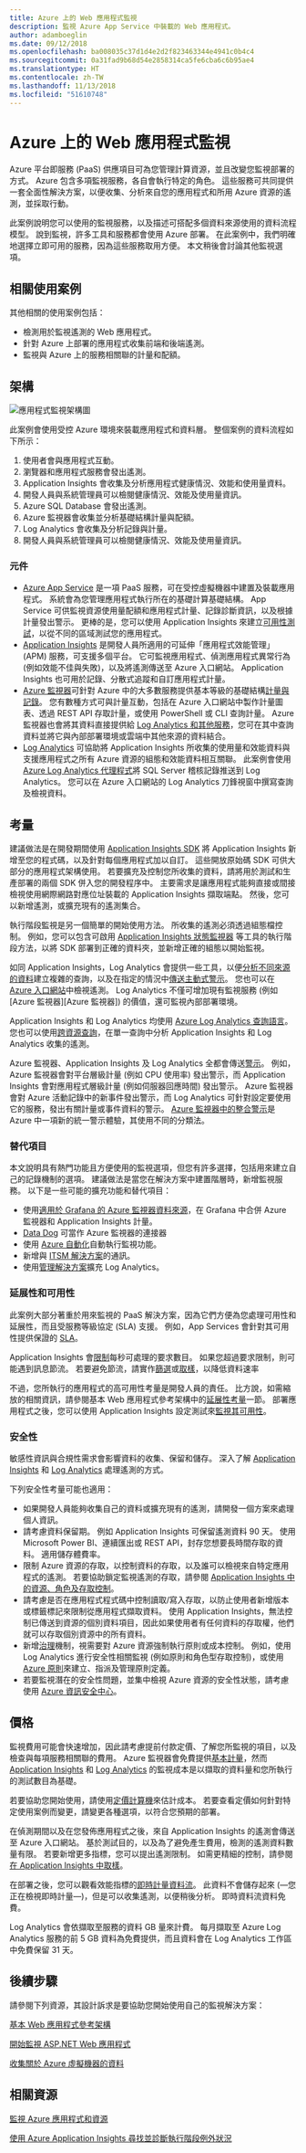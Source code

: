 ```yaml
---
title: Azure 上的 Web 應用程式監視
description: 監視 Azure App Service 中裝載的 Web 應用程式。
author: adamboeglin
ms.date: 09/12/2018
ms.openlocfilehash: ba008035c37d1d4e2d2f823463344e4941c0b4c4
ms.sourcegitcommit: 0a31fad9b68d54e2858314ca5fe6cba6c6b95ae4
ms.translationtype: HT
ms.contentlocale: zh-TW
ms.lasthandoff: 11/13/2018
ms.locfileid: "51610748"
---
```

# <a name="web-application-monitoring-on-azure"></a>Azure 上的 Web 應用程式監視

Azure 平台即服務 (PaaS) 供應項目可為您管理計算資源，並且改變您監視部署的方式。 Azure 包含多項監視服務，各自會執行特定的角色。 這些服務可共同提供一套全面性解決方案，以便收集、分析來自您的應用程式和所用 Azure 資源的遙測，並採取行動。

此案例說明您可以使用的監視服務，以及描述可搭配多個資料來源使用的資料流程模型。 說到監視，許多工具和服務都會使用 Azure 部署。 在此案例中，我們明確地選擇立即可用的服務，因為這些服務取用方便。 本文稍後會討論其他監視選項。

## <a name="relevant-use-cases"></a>相關使用案例

其他相關的使用案例包括：

- 檢測用於監視遙測的 Web 應用程式。
- 針對 Azure 上部署的應用程式收集前端和後端遙測。
- 監視與 Azure 上的服務相關聯的計量和配額。

## <a name="architecture"></a>架構

![應用程式監視架構圖][architecture]

此案例會使用受控 Azure 環境來裝載應用程式和資料層。 整個案例的資料流程如下所示：

1. 使用者會與應用程式互動。
2. 瀏覽器和應用程式服務會發出遙測。
3. Application Insights 會收集及分析應用程式健康情況、效能和使用量資料。
4. 開發人員與系統管理員可以檢閱健康情況、效能及使用量資訊。
5. Azure SQL Database 會發出遙測。
6. Azure 監視器會收集並分析基礎結構計量與配額。
7. Log Analytics 會收集及分析記錄與計量。
8. 開發人員與系統管理員可以檢閱健康情況、效能及使用量資訊。

### <a name="components"></a>元件

- [Azure App Service](/azure/app-service/) 是一項 PaaS 服務，可在受控虛擬機器中建置及裝載應用程式。 系統會為您管理應用程式執行所在的基礎計算基礎結構。 App Service 可供監視資源使用量配額和應用程式計量、記錄診斷資訊，以及根據計量發出警示。 更棒的是，您可以使用 Application Insights 來建立[可用性測試][availability-tests]，以從不同的區域測試您的應用程式。
- [Application Insights][application-insights] 是開發人員所適用的可延伸「應用程式效能管理」(APM) 服務，可支援多個平台。 它可監視應用程式、偵測應用程式異常行為 (例如效能不佳與失敗)，以及將遙測傳送至 Azure 入口網站。 Application Insights 也可用於記錄、分散式追蹤和自訂應用程式計量。
- [Azure 監視器][azure-monitor]可針對 Azure 中的大多數服務提供基本等級的基礎結構[計量與記錄][metrics]。 您有數種方式可與計量互動，包括在 Azure 入口網站中製作計量圖表、透過 REST API 存取計量，或使用 PowerShell 或 CLI 查詢計量。 Azure 監視器也會將其資料直接提供給 [Log Analytics 和其他服務]，您可在其中查詢資料並將它與內部部署環境或雲端中其他來源的資料結合。
- [Log Analytics][log-analytics] 可協助將 Application Insights 所收集的使用量和效能資料與支援應用程式之所有 Azure 資源的組態和效能資料相互關聯。 此案例會使用 [Azure Log Analytics 代理程式][Azure Log Analytics agent]將 SQL Server 稽核記錄推送到 Log Analytics。 您可以在 Azure 入口網站的 Log Analytics 刀鋒視窗中撰寫查詢及檢視資料。

## <a name="considerations"></a>考量

建議做法是在開發期間使用 [Application Insights SDK][Application Insights SDKs] 將 Application Insights 新增至您的程式碼，以及針對每個應用程式加以自訂。 這些開放原始碼 SDK 可供大部分的應用程式架構使用。 若要擴充及控制您所收集的資料，請將用於測試和生產部署的兩個 SDK 併入您的開發程序中。 主要需求是讓應用程式能夠直接或間接檢視使用網際網路對應位址裝載的 Application Insights 擷取端點。 然後，您可以新增遙測，或擴充現有的遙測集合。

執行階段監視是另一個簡單的開始使用方法。 所收集的遙測必須透過組態檔控制。 例如，您可以包含可啟用 [Application Insights 狀態監視器][Application Insights Status Monitor] 等工具的執行階段方法，以將 SDK 部署到正確的資料夾，並新增正確的組態以開始監視。

如同 Application Insights，Log Analytics 會提供一些工具，以便[分析不同來源的資料][analyzing data across sources]建立複雜的查詢，以及在指定的情況中[傳送主動式警示][sending proactive alerts]。 您也可以在 [Azure 入口網站][the Azure portal]中檢視遙測。 Log Analytics 不僅可增加現有監視服務 (例如 [Azure 監視器][Azure 監視器]) 的價值，還可監視內部部署環境。

Application Insights 和 Log Analytics 均使用 [Azure Log Analytics 查詢語言][Azure Log Analytics Query Language]。 您也可以使用[跨資源查詢](https://azure.microsoft.com/blog/query-across-resources)，在單一查詢中分析 Application Insights 和 Log Analytics 收集的遙測。

Azure 監視器、Application Insights 及 Log Analytics 全都會傳送[警示](/azure/monitoring-and-diagnostics/monitoring-overview-alerts)。 例如，Azure 監視器會對平台層級計量 (例如 CPU 使用率) 發出警示，而 Application Insights 會對應用程式層級計量 (例如伺服器回應時間) 發出警示。 Azure 監視器會對 Azure 活動記錄中的新事件發出警示，而 Log Analytics 可針對設定要使用它的服務，發出有關計量或事件資料的警示。 [Azure 監視器中的整合警示](/azure/monitoring-and-diagnostics/monitoring-overview-unified-alerts)是 Azure 中一項新的統一警示體驗，其使用不同的分類法。

### <a name="alternatives"></a>替代項目

本文說明具有熱門功能且方便使用的監視選項，但您有許多選擇，包括用來建立自己的記錄機制的選項。 建議做法是當您在解決方案中建置階層時，新增監視服務。 以下是一些可能的擴充功能和替代項目：

- 使用[適用於 Grafana 的 Azure 監視器資料來源][Azure Monitor Data Source For Grafana]，在 Grafana 中合併 Azure 監視器和 Application Insights 計量。
- [Data Dog][data-dog] 可當作 Azure 監視器的連接器
- 使用 [Azure 自動化][Azure Automation]自動執行監視功能。
- 新增與 [ITSM 解決方案][ITSM solutions]的通訊。
- 使用[管理解決方案][management solution]擴充 Log Analytics。

### <a name="scalability-and-availability"></a>延展性和可用性

此案例大部分著重於用來監視的 PaaS 解決方案，因為它們方便為您處理可用性和延展性，而且受服務等級協定 (SLA) 支援。 例如，App Services 會針對其可用性提供保證的 [SLA][SLA]。

Application Insights 會[限制][app-insights-limits]每秒可處理的要求數目。 如果您超過要求限制，則可能遇到訊息節流。 若要避免節流，請實作[篩選][message-filtering]或[取樣][message-sampling]，以降低資料速率

不過，您所執行的應用程式的高可用性考量是開發人員的責任。 比方說，如需縮放的相關資訊，請參閱基本 Web 應用程式參考架構中的[延展性考量](#scalability-considerations)一節。 部署應用程式之後，您可以使用 Application Insights 設定測試來[監視其可用性][monitor its availability]。

### <a name="security"></a>安全性

敏感性資訊與合規性需求會影響資料的收集、保留和儲存。 深入了解 [Application Insights][application-insights] 和 [Log Analytics][log-analytics] 處理遙測的方式。

下列安全性考量可能也適用：

- 如果開發人員能夠收集自己的資料或擴充現有的遙測，請開發一個方案來處理個人資訊。
- 請考慮資料保留期。 例如 Application Insights 可保留遙測資料 90 天。 使用 Microsoft Power BI、連續匯出或 REST API，封存您想要長時間存取的資料。 適用儲存體費率。
- 限制 Azure 資源的存取，以控制資料的存取，以及誰可以檢視來自特定應用程式的遙測。 若要協助鎖定監視遙測的存取，請參閱 [Application Insights 中的資源、角色及存取控制][Resources, roles, and access control in Application Insights]。
- 請考慮是否在應用程式程式碼中控制讀取/寫入存取，以防止使用者新增版本或標籤標記來限制從應用程式擷取資料。 使用 Application Insights，無法控制已傳送到資源的個別資料項目，因此如果使用者有任何資料的存取權，他們就可以存取個別資源中的所有資料。
- 新增[治理](/azure/security/governance-in-azure)機制，視需要對 Azure 資源強制執行原則或成本控制。 例如，使用 Log Analytics 進行安全性相關監視 (例如原則和角色型存取控制)，或使用 [Azure 原則](/azure/azure-policy/azure-policy-introduction)來建立、指派及管理原則定義。
- 若要監視潛在的安全性問題，並集中檢視 Azure 資源的安全性狀態，請考慮使用 [Azure 資訊安全中心](/azure/security-center/security-center-intro)。

## <a name="pricing"></a>價格

監視費用可能會快速增加，因此請考慮提前付款定價、了解您所監視的項目，以及檢查與每項服務相關聯的費用。 Azure 監視器會免費提供[基本計量][ basic metrics]，然而 [Application Insights][application-insights-pricing] 和 [Log Analytics][log-analytics] 的監視成本是以擷取的資料量和您所執行的測試數目為基礎。

若要協助您開始使用，請使用[定價計算機][ pricing]來估計成本。 若要查看定價如何針對特定使用案例而變更，請變更各種選項，以符合您預期的部署。

在偵測期間以及在您發佈應用程式之後，來自 Application Insights 的遙測會傳送至 Azure 入口網站。 基於測試目的，以及為了避免產生費用，檢測的遙測資料數量有限。 若要新增更多指標，您可以提出遙測限制。 如需更精細的控制，請參閱[在 Application Insights 中取樣][Sampling in Application Insights]。

在部署之後，您可以觀看效能指標的[即時計量資料流][Live Metrics Stream]。 此資料不會儲存起來 (&mdash;您正在檢視即時計量&mdash;)，但是可以收集遙測，以便稍後分析。 即時資料流資料免費。

Log Analytics 會依擷取至服務的資料 GB 量來計費。 每月擷取至 Azure Log Analytics 服務的前 5 GB 資料為免費提供，而且資料會在 Log Analytics 工作區中免費保留 31 天。 

## <a name="next-steps"></a>後續步驟

請參閱下列資源，其設計訴求是要協助您開始使用自己的監視解決方案：

[基本 Web 應用程式參考架構][Basic web application reference architecture]

[開始監視 ASP.NET Web 應用程式][Start monitoring your ASP.NET Web Application]

[收集關於 Azure 虛擬機器的資料][Collect data about Azure Virtual Machines]

## <a name="related-resources"></a>相關資源

[監視 Azure 應用程式和資源][Monitoring Azure applications and resources]

[使用 Azure Application Insights 尋找並診斷執行階段例外狀況][Find and diagnose run-time exceptions with Azure Application Insights]

<!-- links -->
[architecture]: ./media/architecture-app-monitoring.png
[availability-tests]: /azure/application-insights/app-insights-monitor-web-app-availability
[application-insights]: /azure/application-insights/app-insights-overview
[azure-monitor]: /azure/monitoring-and-diagnostics/monitoring-overview-azure-monitor
[metrics]: /azure/monitoring-and-diagnostics/monitoring-supported-metrics
[Log Analytics 和其他服務]: /azure/log-analytics/log-analytics-azure-storage
[log-analytics]: /azure/log-analytics/log-analytics-overview
[Azure Log Analytics agent]: https://blogs.msdn.microsoft.com/sqlsecurity/2017/12/28/azure-log-analytics-oms-agent-now-collects-sql-server-audit-logs/
[application-insights-pricing]: https://azure.microsoft.com/pricing/details/application-insights/
[Application Insights SDKs]: /azure/application-insights/app-insights-asp-net
[Application Insights Status Monitor]: https://azure.microsoft.com/updates/application-insights-status-monitor-and-sdk-updated/
[analyzing data across sources]: /azure/log-analytics/log-analytics-dashboards
[sending proactive alerts]: /azure/log-analytics/log-analytics-alerts
[the Azure portal]: /azure/log-analytics/log-analytics-tutorial-dashboards
[Azure Log Analytics Query Language]: https://docs.loganalytics.io/docs/Learn
[cross-resource queries]: https://azure.microsoft.com/blog/query-across-resources/
[alerts]: /azure/monitoring-and-diagnostics/monitoring-overview-alerts
[Alerts (Preview)]: /azure/monitoring-and-diagnostics/monitoring-overview-unified-alerts
[Azure Monitor Data Source For Grafana]: https://grafana.com/plugins/grafana-azure-monitor-datasource
[Azure Automation]: /azure/automation/automation-intro
[ITSM solutions]: https://azure.microsoft.com/blog/itsm-connector-for-azure-is-now-generally-available/
[management solution]: /azure/monitoring/monitoring-solutions
[SLA]: https://azure.microsoft.com/support/legal/sla/app-service/v1_4/
[monitor its availability]: /azure/application-insights/app-insights-monitor-web-app-availability
[Resources, roles, and access control in Application Insights]: /azure/application-insights/app-insights-resources-roles-access-control
[basic metrics]: /azure/monitoring-and-diagnostics/monitoring-supported-metrics
[pricing]: https://azure.microsoft.com/pricing/calculator/#log-analyticsc126d8c1-ec9c-4e5b-9b51-4db95d06a9b1
[Sampling in Application Insights]: /azure/application-insights/app-insights-sampling
[Live Metrics Stream]: /azure/application-insights/app-insights-live-stream
[Basic web application reference architecture]: /azure/architecture/reference-architectures/app-service-web-app/basic-web-app#scalability-considerations
[Start monitoring your ASP.NET Web Application]: /azure/application-insights/quick-monitor-portal
[Collect data about Azure Virtual Machines]: /azure/log-analytics/log-analytics-quick-collect-azurevm
[Monitoring Azure applications and resources]: /azure/monitoring-and-diagnostics/monitoring-overview
[Find and diagnose run-time exceptions with Azure Application Insights]: /azure/application-insights/app-insights-tutorial-runtime-exceptions
[data-dog]: https://www.datadoghq.com/blog/azure-monitoring-enhancements/
[app-insights-limits]: /azure/azure-subscription-service-limits#application-insights-limits
[message-filtering]: /azure/application-insights/app-insights-api-filtering-sampling
[message-sampling]: /azure/application-insights/app-insights-sampling
